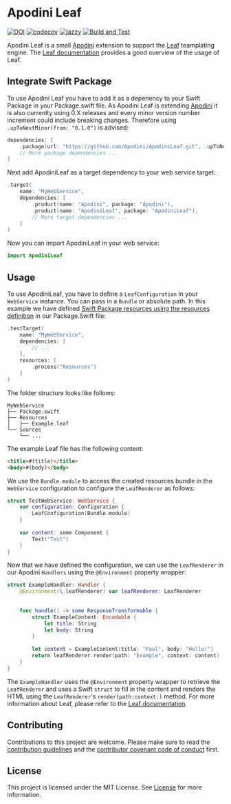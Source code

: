 # Apodini Leaf

[![DOI](https://zenodo.org/badge/371102138.svg)](https://zenodo.org/badge/latestdoi/371102138)
[![codecov](https://codecov.io/gh/Apodini/ApodiniLeaf/branch/develop/graph/badge.svg?token=Rd38F6yTCC)](https://codecov.io/gh/Apodini/ApodiniLeaf)
[![jazzy](https://raw.githubusercontent.com/Apodini/ApodiniLeaf/gh-pages/badge.svg)](https://apodini.github.io/ApodiniLeaf/)
[![Build and Test](https://github.com/Apodini/ApodiniLeaf/actions/workflows/build-and-test.yml/badge.svg)](https://github.com/Apodini/ApodiniLeaf/actions/workflows/build-and-test.yml)

Apodini Leaf is a small [Apodini](https://github.com/Apodini/Apodini) extension to support the [Leaf](https://github.com/vapor/leaf-kit) teamplating engine.
The [Leaf documentation](https://docs.vapor.codes/4.0/leaf/overview/) provides a good overview of the usage of Leaf.

## Integrate Swift Package

To use Apodini Leaf you have to add it as a depenency to your Swift Package in your Package.swift file. As Apodini Leaf is extending [Apodini](https://github.com/Apodini/Apodini) it is also currenlty using 0.X releases and every minor version number increment could include breaking changes. Therefore using `.upToNextMinor(from: "0.1.0")` is advised:
```swift
dependencies: [
    .package(url: "https://github.com/Apodini/ApodiniLeaf.git", .upToNextMinor(from: "0.1.0")),
    // More package dependencies ...
]
```
Next add ApodiniLeaf as a target dependency to your web service target:
```swift
.target(
    name: "MyWebService",
    dependencies: [
        .product(name: "Apodini", package: "Apodini"),
        .product(name: "ApodiniLeaf", package: "ApodiniLeaf"),
        // More target dependencies ...
    ]
)
```
Now you can import ApodiniLeaf in your web service:
```swift
import ApodiniLeaf
```

## Usage

To use ApodiniLeaf, you have to define a `LeafConfiguration` in your `WebService` instance. You can pass in a `Bundle` or absolute path.
In this example we have defined [Swift Package resources using the resources definition](https://developer.apple.com/documentation/swift_packages/bundling_resources_with_a_swift_package) in our Package.Swift file:
```swift
.testTarget(
    name: "MyWebService",
    dependencies: [
        // ...
    ],
    resources: [
        .process("Resources")
    ]
)
```

The folder structure looks like follows:
```
MyWebService
├── Package.swift
├── Resources
│   ├── Example.leaf
└── Sources
    └── ...
```

The example Leaf file has the following content:
```html
<title>#(title)</title>
<body>#(body)</body>
```

We use the `Bundle.module` to access the created resources bundle in the `WebService` configuration to configure the `LeafRenderer` as follows:
```swift
struct TestWebService: WebService {
    var configuration: Configuration {
        LeafConfiguration(Bundle.module)
    }
    
    var content: some Component {
        Text("Test")
    }
}
```

Now that we have defined the configuration, we can use the `LeafRenderer` in our Apodini `Handlers` using the `@Environment` property wrapper:
```swift
struct ExampleHandler: Handler {
    @Environment(\.leafRenderer) var leafRenderer: LeafRenderer
    
    
    func handle() -> some ResponseTransformable {
        struct ExampleContent: Encodable {
            let title: String
            let body: String
        }
        
        let content = ExampleContent(title: "Paul", body: "Hello!")
        return leafRenderer.render(path: "Example", context: content)
    }
}
```
The `ExampleHandler` uses the `@Environment` property wrapper to retrieve the `LeafRenderer` and uses a Swift `struct` to fill in the content and renders the HTML using the `LeafRenderer`'s `render(path:context:)` method. For more information about Leaf, please refer to the [Leaf documentation](https://docs.vapor.codes/4.0/leaf/overview/).

## Contributing
Contributions to this project are welcome. Please make sure to read the [contribution guidelines](https://github.com/Apodini/.github/blob/main/CONTRIBUTING.md) and the [contributor covenant code of conduct](https://github.com/Apodini/.github/blob/main/CODE_OF_CONDUCT.md) first.

## License
This project is licensed under the MIT License. See [License](https://github.com/Apodini/ApodiniLeaf/blob/develop/LICENSE) for more information.
